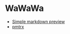 # WaWaWa

* [Simple markdown preview](https://thibaultduponchelle.github.io/wawawa/simple-markdown-preview/)
* [pmtrx](https://thibaultduponchelle.github.io/wawawa/pmtrx/)

